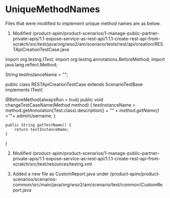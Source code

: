 # UniqueMethodNames

Files that were modified to implement unique method names are as below.

1. Modified /product-apim/product-scenarios/1-manage-public-partner-private-apis/1.1-expose-service-as-rest-api/1.1.1-create-rest-api-from-scratch/src/test/java/org/wso2/am/scenario/tests/rest/api/creation/RESTApiCreationTestCase.java

import org.testng.ITest;
import org.testng.annotations.BeforeMethod;
import java.lang.reflect.Method;

String testInstanceName = "";

public class RESTApiCreationTestCase extends ScenarioTestBase implements ITest{

@BeforeMethod(alwaysRun = true)
    public void changeTestCaseName(Method method) {
        testInstanceName = method.getAnnotation(Test.class).description() + "_" + method.getName() +"_"+ adminUsername;
    }

    public String getTestName() {
        return testInstanceName;
    }
    
  }


2. Modified /product-apim/product-scenarios/1-manage-public-partner-private-apis/1.1-expose-service-as-rest-api/1.1.1-create-rest-api-from-scratch/src/test/resources/testng.xml

<listeners>
        <listener class-name="org.wso2.am.scenario.test.common.CustomReport" />
</listeners>
    
3. Added a new file as CustomReport.java under /product-apim/product-scenarios/scenarios-common/src/main/java/org/wso2/am/scenario/test/common/CustomReport.java

